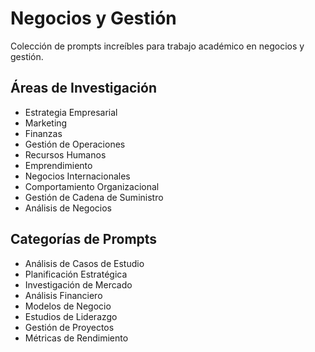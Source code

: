 # Negocios y Gestión

Colección de prompts increíbles para trabajo académico en negocios y gestión.

## Áreas de Investigación
- Estrategia Empresarial
- Marketing
- Finanzas
- Gestión de Operaciones
- Recursos Humanos
- Emprendimiento
- Negocios Internacionales
- Comportamiento Organizacional
- Gestión de Cadena de Suministro
- Análisis de Negocios

## Categorías de Prompts
- Análisis de Casos de Estudio
- Planificación Estratégica
- Investigación de Mercado
- Análisis Financiero
- Modelos de Negocio
- Estudios de Liderazgo
- Gestión de Proyectos
- Métricas de Rendimiento